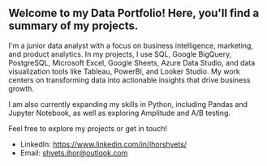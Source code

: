 ## Welcome to my Data Portfolio! Here, you'll find a summary of my projects.

I'm a junior data analyst with a focus on business intelligence, marketing, and product analytics. In my projects, I use SQL, Google BigQuery, PostgreSQL, Microsoft Excel, Google Sheets, Azure Data Studio, and data visualization tools like Tableau, PowerBI, and Looker Studio. My work centers on transforming data into actionable insights that drive business growth.

I am also currently expanding my skills in Python, including Pandas and Jupyter Notebook, as well as exploring Amplitude and A/B testing.

Feel free to explore my projects or get in touch!

 - LinkedIn: https://www.linkedin.com/in/ihorshvets/
 - Email: shvets.ihor@outlook.com


